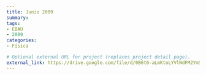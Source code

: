 ```yaml
---
title: Junio 2009
summary:
tags:
- EBAU
- 2009
categories:
- Física

# Optional external URL for project (replaces project detail page).
external_link: https://drive.google.com/file/d/0B6t6-aLmKtoLYVlWdFM2Ym5fV28/view
---
```

